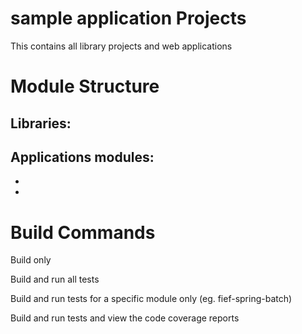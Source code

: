 sample application Projects
=======
This contains all library projects and web applications

Module Structure
========
Libraries:
-------------


Applications modules:
-------------
* 
* 


Build Commands
========
Build only


Build and run all tests

    
Build and run tests for a specific module only (eg. fief-spring-batch)
    
    
Build and run tests and view the code coverage reports
    
   
